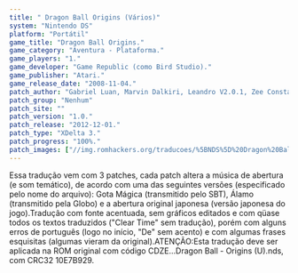 ```yaml
---
title: " Dragon Ball Origins (Vários)"
system: "Nintendo DS"
platform: "Portátil"
game_title: "Dragon Ball Origins."
game_category: "Aventura - Plataforma."
game_players: "1."
game_developer: "Game Republic (como Bird Studio)."
game_publisher: "Atari."
game_release_date: "2008-11-04."
patch_author: "Gabriel Luan, Marvin Dalkiri, Leandro V2.0.1, Zee Constantine, GameRulez, Fallen_Soul, Darkl0rd e Ray."
patch_group: "Nenhum"
patch_site: ""
patch_version: "1.0."
patch_release: "2012-12-01."
patch_type: "XDelta 3."
patch_progress: "100%."
patch_images: ["//img.romhackers.org/traducoes/%5BNDS%5D%20Dragon%20Ball%20-%20Origins%20-%201.png","//img.romhackers.org/traducoes/%5BNDS%5D%20Dragon%20Ball%20-%20Origins%20-%20Varios%20-%202.png","//img.romhackers.org/traducoes/%5BNDS%5D%20Dragon%20Ball%20-%20Origins%20-%20Varios%20-%203.png"]
---
```

Essa tradução vem com 3 patches, cada patch altera a música de abertura (e som temático), de acordo com uma das seguintes versões (especificado pelo nome do arquivo): Gota Mágica (transmitido pelo SBT), Álamo (transmitido pela Globo) e a abertura original japonesa (versão japonesa do jogo).Tradução com fonte acentuada, sem gráficos editados e com qüase todos os textos traduzidos ("Clear Time" sem tradução), porém com alguns erros de português (logo no início, "De" sem acento) e com algumas frases esquisitas (algumas vieram da original).ATENÇÃO:Esta tradução deve ser aplicada na ROM original com código CDZE...Dragon Ball - Origins (U).nds, com CRC32 10E7B929.